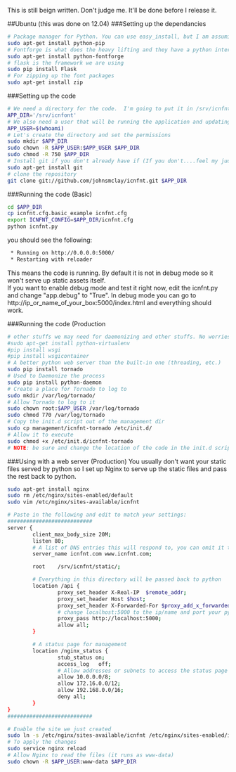 This is still beign written. Don't judge me. It'll be done before I release it.

##Ubuntu (this was done on 12.04)
###Setting up the dependancies
```bash
# Package manager for Python. You can use easy_install, but I am assumimg it's pip.
sudo apt-get install python-pip
# Fontforge is what does the heavy lifting and they have a python interface to issue commands.
sudo apt-get install python-fontforge
# flask is the framework we are using
sudo pip install Flask
# For zipping up the font packages
sudo apt-get install zip
```
###Setting up the code
```bash
# We need a directory for the code.  I'm going to put it in /srv/icnfnt.
APP_DIR='/srv/icnfont'
# We also need a user that will be running the application and updating the code, for now I'll use my current user
APP_USER=$(whoami)
# Let's create the directory and set the permissions
sudo mkdir $APP_DIR
sudo chown -R $APP_USER:$APP_USER $APP_DIR
sudo chmod -R 750 $APP_DIR
# Install git if you don't already have if (If you don't....feel my judgement)
sudo apt-get install git
# clone the repository
git clone git://github.com/johnsmclay/icnfnt.git $APP_DIR

```

###Running the code (Basic)
```bash
cd $APP_DIR
cp icnfnt.cfg.basic_example icnfnt.cfg
export ICNFNT_CONFIG=$APP_DIR/icnfnt.cfg
python icnfnt.py
```
you should see the following:
```bash
 * Running on http://0.0.0.0:5000/
 * Restarting with reloader
```
This means the code is running. By default it is not in debug mode so it won't serve up static assets itself.  
If you want to enable debug mode and test it right now, edit the icnfnt.py and change "app.debug" to "True".
In debug mode you can go to http://ip_or_name_of_your_box:5000/index.html and everything should work.

###Running the code (Production
```bash
# other stuffs we may need for daemonizing and other stuffs. No worries yet.
#sudo apt-get install python-virtualenv
#pip install wsgi
#pip install wsgicontainer
# A better python web server than the built-in one (threading, etc.)
sudo pip install tornado
# Used to Daemonize the process
sudo pip install python-daemon
# Create a place for Tornado to log to
sudo mkdir /var/log/tornado/
# Allow Tornado to log to it
sudo chown root:$APP_USER /var/log/tornado
sudo chmod 770 /var/log/tornado
# Copy the init.d script out of the management dir
sudo cp management/icnfnt-tornado /etc/init.d/
# Allow it to execute
sudo chmod +x /etc/init.d/icnfnt-tornado
# NOTE: be sure and change the location of the code in the init.d script if it is different from the one listed
```

###Using with a web server (Production)
You usually don't want your static files served by python so I set up Nginx to serve up the static files and pass the rest back to python.
```bash
sudo apt-get install nginx
sudo rm /etc/nginx/sites-enabled/default
sudo vim /etc/nginx/sites-available/icnfnt

# Paste in the following and edit to match your settings:
###########################
server {
        client_max_body_size 20M;
        listen 80;
        # A list of DNS entries this will respond to, you can omit it to accept any DNS entry or IP
        server_name icnfnt.com www.icnfnt.com;

        root    /srv/icnfnt/static/;

        # Everything in this directory will be passed back to python
        location /api {
                proxy_set_header X-Real-IP  $remote_addr;
                proxy_set_header Host $host;
                proxy_set_header X-Forwarded-For $proxy_add_x_forwarded_for;
                # change localhost:5000 to the ip/name and port your python is listening on
                proxy_pass http://localhost:5000;
                allow all;
        }

        # A status page for management
        location /nginx_status {
                stub_status on;
                access_log   off;
                # Allow addresses or subnets to access the status page
                allow 10.0.0.0/8;
                allow 172.16.0.0/12;
                allow 192.168.0.0/16;
                deny all;
        }
}
###########################

# Enable the site we just created
sudo ln -s /etc/nginx/sites-available/icnfnt /etc/nginx/sites-enabled/icnfnt
# To apply the changes
sudo service nginx reload
# Allow Nginx to read the files (it runs as www-data)
sudo chown -R $APP_USER:www-data $APP_DIR
```
